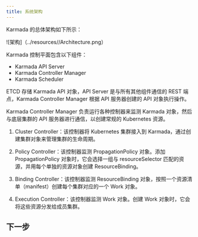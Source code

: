 ```yaml
---
title: 系统架构
---
```


Karmada 的总体架构如下所示：

![架构]（../resources//Architecture.png）

Karmada 控制平面包含以下组件：

- Karmada API Server
- Karmada Controller Manager
- Karmada Scheduler

ETCD 存储 Karmada API 对象，API Server 是与所有其他组件通信的 REST 端点，Karmada Controller Manager 根据 API 服务器创建的 API 对象执行操作。

Karmada Controller Manager 负责运行各种控制器来监测 Karmada 对象，然后与底层集群的 API 服务器进行通信，以创建常规的 Kubernetes 资源。

1. Cluster Controller：该控制器将 Kubernetes 集群接入到 Karmada，通过创建集群对象来管理集群的生命周期。

2. Policy Controller：该控制器监测 PropagationPolicy 对象。添加 PropagationPolicy 对象时，它会选择一组与 resourceSelector 匹配的资源，并用每个单独的资源对象创建 ResourceBinding。

3. Binding Controller：该控制器监测 ResourceBinding 对象，按照一个资源清单（manifest）创建每个集群对应的一个 Work 对象。

4. Execution Controller：该控制器监测 Work 对象。创建 Work 对象时，它会将这些资源分发给成员集群。

## 下一步
